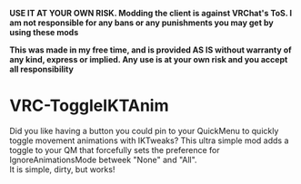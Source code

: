 **USE IT AT YOUR OWN RISK. Modding the client is against VRChat's ToS. I am not responsible for any bans or any punishments you may get by using these mods**

**This was made in my free time, and is provided AS IS without warranty of any kind, express or implied. Any use is at your own risk and you accept all responsibility**


# VRC-ToggleIKTAnim
Did you like having a button you could pin to your QuickMenu to quickly toggle movement animations with IKTweaks? This ultra simple mod adds a toggle to your QM that forcefully sets the preference for IgnoreAnimationsMode betweek "None" and "All".    
It is simple, dirty, but works! 

